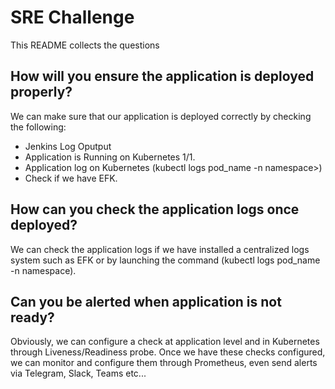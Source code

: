 # SRE Challenge

This README collects the questions

## How will you ensure the application is deployed properly?

We can make sure that our application is deployed correctly by checking the following:

- Jenkins Log Oputput
- Application is Running on Kubernetes 1/1.
- Application log on Kubernetes (kubectl logs pod_name -n namespace>)
- Check if we have EFK.

## How can you check the application logs once deployed?

We can check the application logs if we have installed a centralized logs system such as EFK or by launching the command (kubectl logs pod_name -n namespace).

## Can you be alerted when application is not ready?

Obviously, we can configure a check at application level and in Kubernetes through Liveness/Readiness probe. Once we have these checks configured, we can monitor and configure them through Prometheus, even send alerts via Telegram, Slack, Teams etc...

